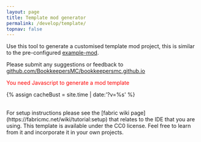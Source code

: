 ```yaml
---
layout: page
title: Template mod generator
permalink: /develop/template/
topnav: false
---
```


Use this tool to generate a customised template mod project, this is similar to the pre-configured <a href="https://github.com/FabricMC/fabric-example-mod">example-mod</a>.

Please submit any suggestions or feedback to <a href="https://github.com/BookkeepersMC/bookkeepersmc.github.io">github.com/BookkeepersMC/bookkeepersmc.github.io</a>

<noscript style="color:red">You need Javascript to generate a mod template</noscript>
<div class="fabric-component" data-component="Template"></div>

{% assign cacheBust = site.time | date:'?v=%s' %}
<script type="text/javascript" src="{{ "/scripts/main.js" | relative_url | append: cacheBust }}"></script>
<link href="{{ "/scripts/style.css" | relative_url | append: cacheBust }}" rel="stylesheet">

<br>
For setup instructions please see the [fabric wiki page](https://fabricmc.net/wiki/tutorial:setup) that relates to the IDE that you are using.
This template is available under the CC0 license. Feel free to learn from it and incorporate it in your own projects.